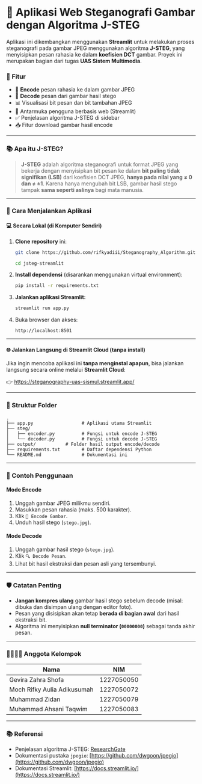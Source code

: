 # 🔐 Aplikasi Web Steganografi Gambar dengan Algoritma J-STEG

Aplikasi ini dikembangkan menggunakan **Streamlit** untuk melakukan proses steganografi pada gambar JPEG menggunakan algoritma **J-STEG**, yang menyisipkan pesan rahasia ke dalam **koefisien DCT** gambar. Proyek ini merupakan bagian dari tugas **UAS Sistem Multimedia**.

### 🔧 Fitur

* 🔐 **Encode** pesan rahasia ke dalam gambar JPEG
* 🔎 **Decode** pesan dari gambar hasil stego
* 📊 Visualisasi bit pesan dan bit tambahan JPEG
* 📁 Antarmuka pengguna berbasis web (Streamlit)
* ✅ Penjelasan algoritma J-STEG di sidebar
* 📥 Fitur download gambar hasil encode

---

### 📚 Apa itu J-STEG?

> **J-STEG** adalah algoritma steganografi untuk format JPEG yang bekerja dengan menyisipkan bit pesan ke dalam **bit paling tidak signifikan (LSB)** dari koefisien DCT JPEG, **hanya pada nilai yang ≠ 0 dan ≠ ±1**. Karena hanya mengubah bit LSB, gambar hasil stego tampak **sama seperti aslinya** bagi mata manusia.

---

### 🚀 Cara Menjalankan Aplikasi

#### 💻 Secara Lokal (di Komputer Sendiri)

1. **Clone repository** ini:

   ```bash
   git clone https://github.com/rifkyadiii/Steganography_Algorithm.git
   ```

   ```bash
   cd jsteg-streamlit
   ```

2. **Install dependensi** (disarankan menggunakan virtual environment):

   ```bash
   pip install -r requirements.txt
   ```

3. **Jalankan aplikasi Streamlit:**

   ```bash
   streamlit run app.py
   ```

4. Buka browser dan akses:

   ```
   http://localhost:8501
   ```

---

#### 🌐 Jalankan Langsung di Streamlit Cloud (tanpa install)

Jika ingin mencoba aplikasi ini **tanpa menginstal apapun**, bisa jalankan langsung secara online melalui **Streamlit Cloud**:

👉 https://steganography-uas-sismul.streamlit.app/

---

### 📂 Struktur Folder

```
.
├── app.py                  # Aplikasi utama Streamlit
├── steg/
│   ├── encoder.py          # Fungsi untuk encode J-STEG
│   └── decoder.py          # Fungsi untuk decode J-STEG
├── output/           # Folder hasil output encode/decode
├── requirements.txt        # Daftar dependensi Python
└── README.md               # Dokumentasi ini
```

---

### 🧪 Contoh Penggunaan

#### Mode Encode

1. Unggah gambar JPEG milikmu sendiri.
2. Masukkan pesan rahasia (maks. 500 karakter).
3. Klik `🔧 Encode Gambar`.
4. Unduh hasil stego (`stego.jpg`).

#### Mode Decode

1. Unggah gambar hasil stego (`stego.jpg`).
2. Klik `🔍 Decode Pesan`.
3. Lihat bit hasil ekstraksi dan pesan asli yang tersembunyi.

---

### 🛡️ Catatan Penting

* **Jangan kompres ulang** gambar hasil stego sebelum decode (misal: dibuka dan disimpan ulang dengan editor foto).
* Pesan yang disisipkan akan tetap **berada di bagian awal** dari hasil ekstraksi bit.
* Algoritma ini menyisipkan **null terminator (`00000000`)** sebagai tanda akhir pesan.

---

### 👨‍👩‍👧‍👦 Anggota Kelompok

| Nama   | NIM       |
| ------ | --------- |
| Gevira Zahra Shofa | 1227050050 |
| Moch Rifky Aulia Adikusumah | 1227050072 |
| Muhammad Zidan | 1227050079 |
| Muhammad Ahsani Taqwim | 1227050083 |

---

### 📚 Referensi

* Penjelasan algoritma J-STEG: [ResearchGate](https://www.researchgate.net/publication/327161300)
* Dokumentasi pustaka `jpegio`: [https://github.com/dwgoon/jpegio](https://github.com/dwgoon/jpegio)
* Dokumentasi Streamlit: [https://docs.streamlit.io/](https://docs.streamlit.io/)
